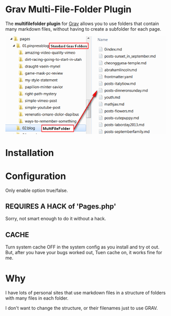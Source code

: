 # Grav Multi-File-Folder Plugin

The **multifilefolder plugin** for [Grav](http://github.com/getgrav/grav) allows 
you to use folders that contain many markdown files, without having to create a subfolder for each page.

![](assets/screenshot.png)

# Installation

# Configuration

Only enable option true/false.

## REQUIRES A HACK of 'Pages.php'

Sorry, not smart enough to do it without a hack.

## CACHE
Turn system cache OFF in the system config as you install and try ot out. But, after you have your bugs worked out, Tuen cache on, it works fine for me.

# Why

I have lots of personal sites that use markdown files in a structure of folders with many files in each folder.

I don't want to change the structure, or their filenames just to use GRAV.


